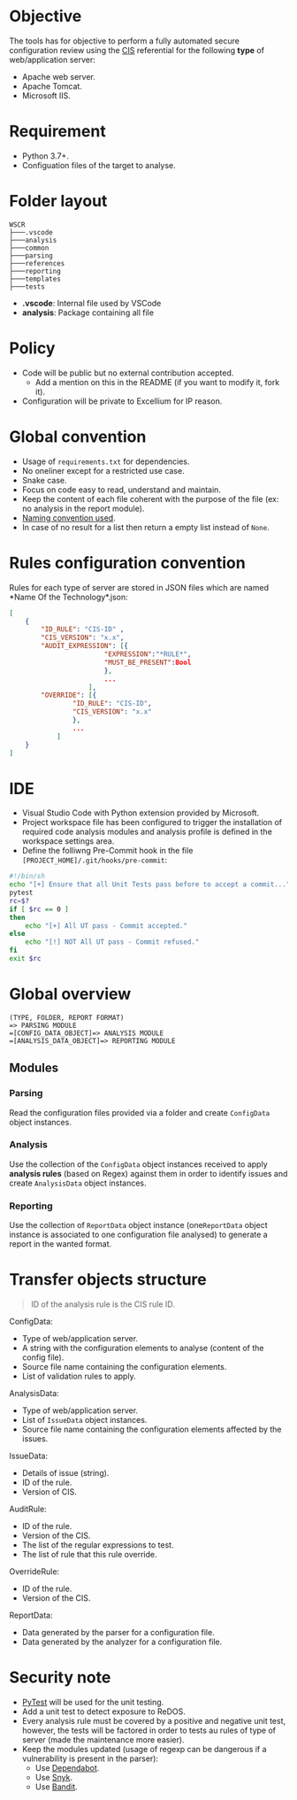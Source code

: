 # Objective

The tools has for objective to perform a fully automated secure configuration review using the [CIS](https://www.cisecurity.org/cis-benchmarks/) referential for the following **type** of web/application server:
- Apache web server.
- Apache Tomcat.
- Microsoft IIS.

# Requirement

- Python 3.7+.
- Configuation files of the target to analyse.

# Folder layout

```text
WSCR
├───.vscode
├───analysis
├───common
├───parsing
├───references
├───reporting
├───templates
├───tests
```

- **.vscode**: Internal file used by VSCode
- **analysis**: Package containing all file 

# Policy

- Code will be public but no external contribution accepted.
    - Add a mention on this in the README (if you want to modify it, fork it).
- Configuration will be private to Excellium for IP reason.

# Global convention

- Usage of `requirements.txt` for dependencies.
- No oneliner except for a restricted use case.
- Snake case.
- Focus on code easy to read, understand and maintain.
- Keep the content of each file coherent with the purpose of the file (ex: no analysis in the report module).
- [Naming convention used](https://visualgit.readthedocs.io/en/latest/pages/naming_convention.html).
- In case of no result for a list then return a empty list instead of `None`.

# Rules configuration convention

Rules for each type of server are stored in JSON files which are named \*Name Of the Technology\*.json:

```json 
[
    {   
        "ID_RULE": "CIS-ID" ,
        "CIS_VERSION": "x.x",
        "AUDIT_EXPRESSION": [{
                        "EXPRESSION":"*RULE*",
                        "MUST_BE_PRESENT":Bool
                        },
                        ...
                    ],
        "OVERRIDE": [{
                "ID_RULE": "CIS-ID",
                "CIS_VERSION": "x.x"
                },
                ...
            ]
    }
]
```

# IDE

- Visual Studio Code with Python extension provided by Microsoft.
- Project workspace file has been configured to trigger the installation of required code analysis modules and analysis profile is defined in the workspace settings area.
- Define the folliwng Pre-Commit hook in the file `[PROJECT_HOME]/.git/hooks/pre-commit`:

```bash
#!/bin/sh
echo "[+] Ensure that all Unit Tests pass before to accept a commit..."
pytest
rc=$?
if [ $rc == 0 ]
then
	echo "[+] All UT pass - Commit accepted."
else
	echo "[!] NOT All UT pass - Commit refused."
fi
exit $rc
```

# Global overview

```text
(TYPE, FOLDER, REPORT FORMAT) 
=> PARSING MODULE 
=[CONFIG_DATA_OBJECT]=> ANALYSIS MODULE 
=[ANALYSIS_DATA_OBJECT]=> REPORTING MODULE
```

## Modules

### Parsing

Read the configuration files provided via a folder and create `ConfigData` object instances.

### Analysis

Use the collection of the `ConfigData` object instances received to apply **analysis rules** (based on Regex) against them in order to identify issues and create `AnalysisData` object instances.

### Reporting

Use the collection of `ReportData` object instance (one`ReportData` object instance is associated to one configuration file analysed) to generate a report  in the wanted format.

# Transfer objects structure

> ID of the analysis rule is the CIS rule ID.

ConfigData:
- Type of web/application server.
- A string with the configuration elements to analyse (content of the config file).
- Source file name containing the configuration elements.
- List of validation rules to apply.

AnalysisData:
- Type of web/application server.
- List of `IssueData` object instances.
- Source file name containing the configuration elements affected by the issues.

IssueData:
- Details of issue (string).
- ID of the rule.
- Version of CIS.

AuditRule:
- ID of the rule.
- Version of the CIS.
- The list of the regular expressions to test.
- The list of rule that this rule override. 

OverrideRule:
- ID of the rule.
- Version of the CIS.

ReportData:
- Data generated by the parser for a configuration file.
- Data generated by the analyzer for a configuration file.

# Security note

- [PyTest](https://www.guru99.com/pytest-tutorial.html) will be used for the unit testing.
- Add a unit test to detect exposure to ReDOS.
- Every analysis rule must be covered by a positive and negative unit test, however, the tests will be factored in order to tests au rules of type of server (made the maintenance more easier).
- Keep the modules updated (usage of regexp can be dangerous if a vulnerability is present in the parser): 
    - Use [Dependabot](https://dependabot.com/).
    - Use [Snyk](https://snyk.io/).
    - Use [Bandit](https://pypi.org/project/bandit/).